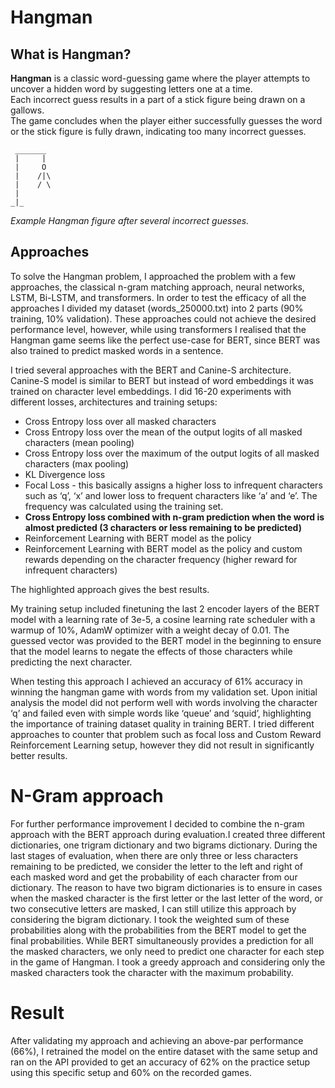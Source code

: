 # Hangman

## What is Hangman?

**Hangman** is a classic word-guessing game where the player attempts to uncover a hidden word by suggesting letters one at a time.  
Each incorrect guess results in a part of a stick figure being drawn on a gallows.  
The game concludes when the player either successfully guesses the word or the stick figure is fully drawn, indicating too many incorrect guesses.


```
 _______
 |     |
 |     O
 |    /|\
 |    / \
 |
_|_
```

*Example Hangman figure after several incorrect guesses.*

## Approaches

To solve the Hangman problem, I approached the problem with a few approaches, the 
classical n-gram matching approach, neural networks, LSTM, Bi-LSTM, and transformers. In 
order to test the efficacy of all the approaches I divided my dataset (words_250000.txt) into 2 
parts (90% training, 10% validation). These approaches could not achieve the desired 
performance level, however, while using transformers I realised that the Hangman game 
seems like the perfect use-case for BERT, since BERT was also trained to predict masked 
words in a sentence. 

I tried several approaches with the BERT and Canine-S architecture. Canine-S model is 
similar to BERT but instead of word embeddings it was trained on character level 
embeddings. I did 16-20 experiments with different losses, architectures and training setups: 
* Cross Entropy loss over all masked characters 
* Cross Entropy loss over the mean of the output logits of all masked characters (mean 
pooling) 
* Cross Entropy loss over the maximum of the output logits of all masked characters 
(max pooling) 
* KL Divergence loss 
* Focal Loss - this basically assigns a higher loss to infrequent characters such as ‘q’, 
‘x’ and lower loss to frequent characters like ‘a’ and ‘e’. The frequency was calculated 
using the training set. 
* __Cross Entropy loss combined with n-gram prediction when the word is almost 
predicted (3 characters or less remaining to be predicted)__
* Reinforcement Learning with BERT model as the policy 
* Reinforcement Learning with BERT model as the policy and custom rewards 
depending on the character frequency (higher reward for infrequent characters) 

The highlighted approach gives the best results.


My training setup included finetuning the last 2 encoder layers of the BERT model with a 
learning rate of 3e-5, a cosine learning rate scheduler with a warmup of 10%, AdamW 
optimizer with a weight decay of 0.01. The guessed vector was provided to the BERT model 
in the beginning to ensure that the model learns to negate the effects of those characters 
while predicting the next character. 

When testing this approach I achieved an accuracy of 61% accuracy in winning the 
hangman game with words from my validation set. Upon initial analysis the model did not 
perform well with words involving the character ‘q’ and failed even with simple words like 
‘queue’ and ‘squid’, highlighting the importance of training dataset quality in training BERT. I 
tried different approaches to counter that problem such as focal loss and Custom Reward 
Reinforcement Learning setup, however they did not result in significantly better results.  

# N-Gram approach
For further performance improvement I decided to combine the n-gram approach with the 
BERT approach during evaluation.I created three different dictionaries, one trigram 
dictionary and two bigrams dictionary. During the last stages of evaluation, when there are 
only three or less characters remaining to be predicted, we consider the letter to the left and 
right of each masked word and get the probability of each character from our dictionary. The 
reason to have two bigram dictionaries is to ensure in cases when the masked character is 
the first letter or the last letter of the word, or two consecutive letters are masked, I can still 
utilize this approach by considering the bigram dictionary. I took the weighted sum of these 
probabilities along with the probabilities from the BERT model to get the final probabilities. 
While BERT simultaneously provides a prediction for all the masked characters, we only 
need to predict one character for each step in the game of Hangman. I took a greedy 
approach and considering only the masked characters took the character with the maximum 
probability. 

# Result
After validating my approach and achieving an above-par performance (66%), I retrained the 
model on the entire dataset with the same setup and ran on the API provided to get an 
accuracy of 62% on the practice setup using this specific setup and 60% on the recorded 
games. 
